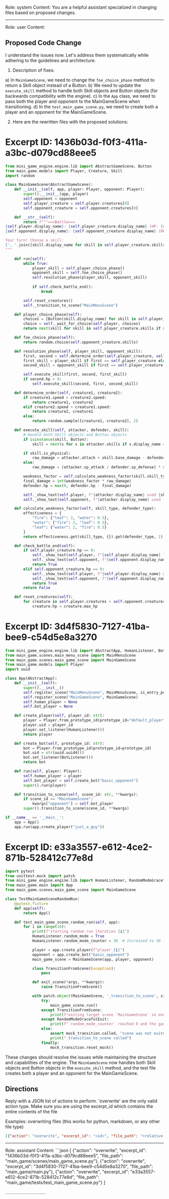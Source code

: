 Role: system
Content: You are a helpful assistant specialized in changing files based on proposed changes.
__________________
Role: user
Content: 
## Proposed Code Change
I understand the issues now. Let's address them systematically while adhering to the guidelines and architecture.

1. Description of fixes:

a) In `MainGameScene`, we need to change the `foe_choice_phase` method to return a Skill object instead of a Button.
b) We need to update the `execute_skill` method to handle both Skill objects and Button objects (for backwards compatibility with the engine).
c) In the `App` class, we need to pass both the player and opponent to the MainGameScene when transitioning.
d) In the `test_main_game_scene.py`, we need to create both a player and an opponent for the MainGameScene.

2. Here are the rewritten files with the proposed solutions:

# Excerpt ID: 1436b03d-f0f3-411a-a3bc-d079cd88eee5
```python main_game/scenes/main_game_scene.py
from mini_game_engine.engine.lib import AbstractGameScene, Button
from main_game.models import Player, Creature, Skill
import random

class MainGameScene(AbstractGameScene):
    def __init__(self, app, player: Player, opponent: Player):
        super().__init__(app, player)
        self.opponent = opponent
        self.player_creature = self.player.creatures[0]
        self.opponent_creature = self.opponent.creatures[0]

    def __str__(self):
        return f"""===Battle===
{self.player.display_name}: {self.player_creature.display_name} (HP: {self.player_creature.hp}/{self.player_creature.max_hp})
{self.opponent.display_name}: {self.opponent_creature.display_name} (HP: {self.opponent_creature.hp}/{self.opponent_creature.max_hp})

Your turn! Choose a skill:
{', '.join([skill.display_name for skill in self.player_creature.skills])}
"""

    def run(self):
        while True:
            player_skill = self.player_choice_phase()
            opponent_skill = self.foe_choice_phase()
            self.resolution_phase(player_skill, opponent_skill)
            
            if self.check_battle_end():
                break

        self.reset_creatures()
        self._transition_to_scene("MainMenuScene")

    def player_choice_phase(self):
        choices = [Button(skill.display_name) for skill in self.player_creature.skills]
        choice = self._wait_for_choice(self.player, choices)
        return next(skill for skill in self.player_creature.skills if skill.display_name == choice.display_name)

    def foe_choice_phase(self):
        return random.choice(self.opponent_creature.skills)

    def resolution_phase(self, player_skill, opponent_skill):
        first, second = self.determine_order(self.player_creature, self.opponent_creature)
        first_skill = player_skill if first == self.player_creature else opponent_skill
        second_skill = opponent_skill if first == self.player_creature else player_skill

        self.execute_skill(first, second, first_skill)
        if second.hp > 0:
            self.execute_skill(second, first, second_skill)

    def determine_order(self, creature1, creature2):
        if creature1.speed > creature2.speed:
            return creature1, creature2
        elif creature2.speed > creature1.speed:
            return creature2, creature1
        else:
            return random.sample([creature1, creature2], 2)

    def execute_skill(self, attacker, defender, skill):
        # Handle both Skill objects and Button objects
        if isinstance(skill, Button):
            skill = next(s for s in attacker.skills if s.display_name == skill.display_name)

        if skill.is_physical:
            raw_damage = attacker.attack + skill.base_damage - defender.defense
        else:
            raw_damage = (attacker.sp_attack / defender.sp_defense) * skill.base_damage

        weakness_factor = self.calculate_weakness_factor(skill.skill_type, defender.creature_type)
        final_damage = int(weakness_factor * raw_damage)
        defender.hp = max(0, defender.hp - final_damage)

        self._show_text(self.player, f"{attacker.display_name} used {skill.display_name}! It dealt {final_damage} damage.")
        self._show_text(self.opponent, f"{attacker.display_name} used {skill.display_name}! It dealt {final_damage} damage.")

    def calculate_weakness_factor(self, skill_type, defender_type):
        effectiveness = {
            "fire": {"leaf": 2, "water": 0.5},
            "water": {"fire": 2, "leaf": 0.5},
            "leaf": {"water": 2, "fire": 0.5}
        }
        return effectiveness.get(skill_type, {}).get(defender_type, 1)

    def check_battle_end(self):
        if self.player_creature.hp == 0:
            self._show_text(self.player, f"{self.player.display_name} lost the battle!")
            self._show_text(self.opponent, f"{self.opponent.display_name} won the battle!")
            return True
        elif self.opponent_creature.hp == 0:
            self._show_text(self.player, f"{self.player.display_name} won the battle!")
            self._show_text(self.opponent, f"{self.opponent.display_name} lost the battle!")
            return True
        return False

    def reset_creatures(self):
        for creature in self.player.creatures + self.opponent.creatures:
            creature.hp = creature.max_hp
```

# Excerpt ID: 3d4f5830-7127-41ba-bee9-c54d5e8a3270
```python main_game/main.py
from mini_game_engine.engine.lib import AbstractApp, HumanListener, BotListener
from main_game.scenes.main_menu_scene import MainMenuScene
from main_game.scenes.main_game_scene import MainGameScene
from main_game.models import Player
import uuid

class App(AbstractApp):
    def __init__(self):
        super().__init__()
        self.register_scene("MainMenuScene", MainMenuScene, is_entry_point=True)
        self.register_scene("MainGameScene", MainGameScene)
        self.human_player = None
        self.bot_player = None

    def create_player(self, player_id: str):
        player = Player.from_prototype_id(prototype_id="default_player")
        player.uid = player_id
        player.set_listener(HumanListener())
        return player

    def create_bot(self, prototype_id: str):
        bot = Player.from_prototype_id(prototype_id=prototype_id)
        bot.uid = str(uuid.uuid4())
        bot.set_listener(BotListener())
        return bot

    def run(self, player: Player):
        self.human_player = player
        self.bot_player = self.create_bot("basic_opponent")
        super().run(player)

    def transition_to_scene(self, scene_id: str, **kwargs):
        if scene_id == "MainGameScene":
            kwargs["opponent"] = self.bot_player
        super().transition_to_scene(scene_id, **kwargs)

if __name__ == '__main__':
    app = App()
    app.run(app.create_player("just_a_guy"))
```

# Excerpt ID: e33a3557-e612-4ce2-871b-528412c77e8d
```python main_game/tests/test_main_game_scene.py
import pytest
from unittest.mock import patch
from mini_game_engine.engine.lib import HumanListener, RandomModeGracefulExit
from main_game.main import App
from main_game.scenes.main_game_scene import MainGameScene

class TestMainGameSceneRandomRun:
    @pytest.fixture
    def app(self):
        return App()

    def test_main_game_scene_random_run(self, app):
        for i in range(10):
            print(f"starting random run iteration {i}")
            HumanListener.random_mode = True
            HumanListener.random_mode_counter = 30  # Increased to 30 for more complex scene

            player = app.create_player(f"player_{i}")
            opponent = app.create_bot("basic_opponent")
            main_game_scene = MainGameScene(app, player, opponent)

            class TransitionFromScene(Exception):
                pass

            def exit_scene(*args, **kwargs):
                raise TransitionFromScene()

            with patch.object(MainGameScene, '_transition_to_scene', side_effect=exit_scene) as mock_transition:
                try:
                    main_game_scene.run()
                except TransitionFromScene:
                    print(f"exiting target scene `MainGameScene` so ending run {i}")
                except RandomModeGracefulExit:
                    print(f"`random_mode_counter` reached 0 and the game did not crash. Ending run {i} gracefully")
                else:
                    assert mock_transition.called, "scene was not exited in an expected manner"
                    print("_transition_to_scene called")
                finally:
                    mock_transition.reset_mock()
```

These changes should resolve the issues while maintaining the structure and capabilities of the engine. The `MainGameScene` now handles both Skill objects and Button objects in the `execute_skill` method, and the test file creates both a player and an opponent for the MainGameScene.

## Directions
Reply with a JSON list of actions to perform. 'overwrite' are the only valid action type. 
Make sure you are using the excerpt_id which contains the entire contents of the file

Examples:
overwriting files (this works for python, markdown, or any other file type)
```json output_example1
[{"action": "overwrite", "excerpt_id": "<id>", "file_path": "<relative file path>"}]
```

__________________
Role: assistant
Content: ```json
[
    {"action": "overwrite", "excerpt_id": "1436b03d-f0f3-411a-a3bc-d079cd88eee5", "file_path": "main_game/scenes/main_game_scene.py"},
    {"action": "overwrite", "excerpt_id": "3d4f5830-7127-41ba-bee9-c54d5e8a3270", "file_path": "main_game/main.py"},
    {"action": "overwrite", "excerpt_id": "e33a3557-e612-4ce2-871b-528412c77e8d", "file_path": "main_game/tests/test_main_game_scene.py"}
]
```
__________________
